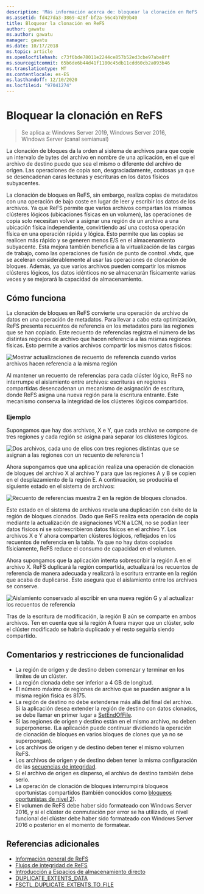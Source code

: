 ```yaml
---
description: 'Más información acerca de: bloquear la clonación en ReFS'
ms.assetid: fd427da3-3869-428f-bf2a-56c4b7d99b40
title: Bloquear la clonación en ReFS
author: gawatu
ms.author: gawatu
manager: gawatu
ms.date: 10/17/2018
ms.topic: article
ms.openlocfilehash: c73f6bde78011e2244ce857b52ed3cbe97abe8ff
ms.sourcegitcommit: 65b6de6b44d41f1180c45db11cdd60cb2a093b46
ms.translationtype: MT
ms.contentlocale: es-ES
ms.lasthandoff: 12/10/2020
ms.locfileid: "97041274"
---
```

# <a name="block-cloning-on-refs"></a>Bloquear la clonación en ReFS

>Se aplica a: Windows Server 2019, Windows Server 2016, Windows Server (canal semianual)

La clonación de bloques da la orden al sistema de archivos para que copie un intervalo de bytes del archivo en nombre de una aplicación, en el que el archivo de destino puede que sea el mismo o diferente del archivo de origen. Las operaciones de copia son, desgraciadamente, costosas ya que se desencadenan caras lecturas y escrituras en los datos físicos subyacentes.

La clonación de bloques en ReFS, sin embargo, realiza copias de metadatos con una operación de bajo coste en lugar de leer y escribir los datos de los archivos. Ya que ReFS permite que varios archivos compartan los mismos clústeres lógicos (ubicaciones físicas en un volumen), las operaciones de copia solo necesitan volver a asignar una región de un archivo a una ubicación física independiente, convirtiendo así una costosa operación física en una operación rápida y lógica. Esto permite que las copias se realicen más rápido y se generen menos E/S en el almacenamiento subyacente. Esta mejora también beneficia a la virtualización de las cargas de trabajo, como las operaciones de fusión de punto de control .vhdx, que se aceleran considerablemente al usar las operaciones de clonación de bloques. Además, ya que varios archivos pueden compartir los mismos clústeres lógicos, los datos idénticos no se almacenarán físicamente varias veces y se mejorará la capacidad de almacenamiento.

## <a name="how-it-works"></a>Cómo funciona

La clonación de bloques en ReFS convierte una operación de archivo de datos en una operación de metadatos. Para llevar a cabo esta optimización, ReFS presenta recuentos de referencia en los metadatos para las regiones que se han copiado. Este recuento de referencias registra el número de las distintas regiones de archivo que hacen referencia a las mismas regiones físicas. Esto permite a varios archivos compartir los mismos datos físicos:

![Mostrar actualizaciones de recuento de referencia cuando varios archivos hacen referencia a la misma región](media/ref-count-example.gif)

Al mantener un recuento de referencias para cada clúster lógico, ReFS no interrumpe el aislamiento entre archivos: escrituras en regiones compartidas desencadenan un mecanismo de asignación de escritura, donde ReFS asigna una nueva región para la escritura entrante. Este mecanismo conserva la integridad de los clústeres lógicos compartidos.

### <a name="example"></a>Ejemplo
Supongamos que hay dos archivos, X e Y, que cada archivo se compone de tres regiones y cada región se asigna para separar los clústeres lógicos.

![Dos archivos, cada uno de ellos con tres regiones distintas que se asignan a las regiones con un recuento de referencia 1](media/block-clone-1.png)

Ahora supongamos que una aplicación realiza una operación de clonación de bloques del archivo X al archivo Y para que las regiones A y B se copien en el desplazamiento de la región E. A continuación, se produciría el siguiente estado en el sistema de archivos:

![Recuento de referencias muestra 2 en la región de bloques clonados.](media/block-clone-2.png)

Este estado en el sistema de archivos revela una duplicación con éxito de la región de bloques clonados. Dado que ReFS realiza esta operación de copia mediante la actualización de asignaciones VCN a LCN, no se podían leer datos físicos ni se sobrescribieron datos físicos en el archivo Y. Los archivos X e Y ahora comparten clústeres lógicos, reflejados en los recuentos de referencia en la tabla. Ya que no hay datos copiados físiciamente, ReFS reduce el consumo de capacidad en el volumen.

Ahora supongamos que la aplicación intenta sobrescribir la región A en el archivo X. ReFS duplicará la región compartida, actualizará los recuentos de referencia de manera adecuada y realizará la escritura entrante en la región que acaba de duplicarse. Esto asegura que el aislamiento entre los archivos se conserve.

![Aislamiento conservado al escribir en una nueva región G y al actualizar los recuentos de referencia](media/block-clone-3.png)

Tras de la escritura de modificación, la región B aún se comparte en ambos archivos. Ten en cuenta que si la región A fuera mayor que un clúster, solo el clúster modificado se habría duplicado y el resto seguiría siendo compartido.


## <a name="functionality-restrictions-and-remarks"></a>Comentarios y restricciones de funcionalidad
- La región de origen y de destino deben comenzar y terminar en los límites de un clúster.
- La región clonada debe ser inferior a 4 GB de longitud.
- El número máximo de regiones de archivo que se pueden asignar a la misma región física es 8175.
- La región de destino no debe extenderse más allá del final del archivo. Si la aplicación desea extender la región de destino con datos clonados, se debe llamar en primer lugar a [SetEndOfFile](/windows/win32/api/fileapi/nf-fileapi-setendoffile).
- Si las regiones de origen y destino están en el mismo archivo, no deben superponerse. (La aplicación puede continuar dividiendo la operación de clonación de bloques en varios bloques de clones que ya no se superpongan).
- Los archivos de origen y de destino deben tener el mismo volumen ReFS.
- Los archivos de origen y de destino deben tener la misma configuración de las [secuencias de integridad](/windows/win32/fileio/file-attribute-constants).
- Si el archivo de origen es disperso, el archivo de destino también debe serlo.
- La operación de clonación de bloques interrumpirá bloqueos oportunistas compartidos (también conocidos como [bloqueos oportunistas de nivel 2](/windows/win32/fileio/types-of-opportunistic-locks)).
- El volumen de ReFS debe haber sido formateado con Windows Server 2016, y si el clúster de conmutación por error se ha utilizado, el nivel funcional del clúster debe haber sido formateado con Windows Server 2016 o posterior en el momento de formatear.

## <a name="additional-references"></a>Referencias adicionales

-   [Información general de ReFS](refs-overview.md)
-   [Flujos de integridad de ReFS](integrity-streams.md)
-   [Introducción a Espacios de almacenamiento directo](../storage-spaces/storage-spaces-direct-overview.md)
-   [DUPLICATE_EXTENTS_DATA](/windows/win32/api/winioctl/ns-winioctl-duplicate_extents_data)
-   [FSCTL_DUPLICATE_EXTENTS_TO_FILE](/windows/win32/api/winioctl/ni-winioctl-fsctl_duplicate_extents_to_file)
